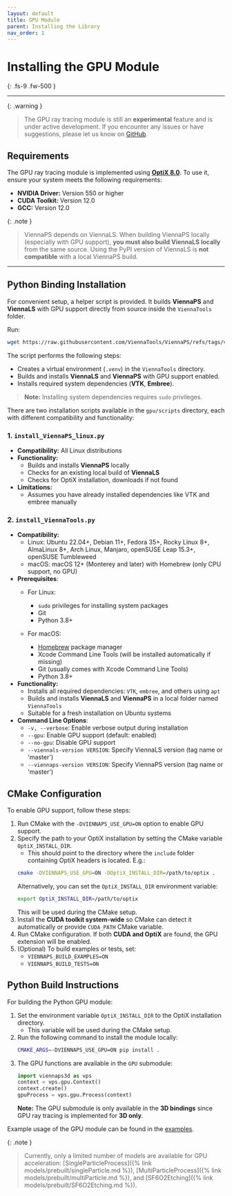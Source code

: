 ```yaml
---
layout: default
title: GPU Module
parent: Installing the Library
nav_order: 1
---
```


# Installing the GPU Module 
{: .fs-9 .fw-500 }

---

{: .warning }
> The GPU ray tracing module is still an **experimental** feature and is under active development. If you encounter any issues or have suggestions, please let us know on [GitHub](https://github.com/ViennaTools/ViennaPS/issues).

## Requirements

The GPU ray tracing module is implemented using [**OptiX 8.0**](https://developer.nvidia.com/rtx/ray-tracing/optix). To use it, ensure your system meets the following requirements:

- **NVIDIA Driver:** Version 550 or higher
- **CUDA Toolkit:** Version 12.0
- **GCC:** Version 12.0 

{: .note }
> ViennaPS depends on ViennaLS. When building ViennaPS locally (especially with GPU support), **you must also build ViennaLS locally** from the same source. Using the PyPI version of ViennaLS is **not compatible** with a local ViennaPS build.

---

## Python Binding Installation

For convenient setup, a helper script is provided. It builds **ViennaPS** and **ViennaLS** with GPU support directly from source inside the `ViennaTools` folder.

Run:

```sh
wget https://raw.githubusercontent.com/ViennaTools/ViennaPS/refs/tags/v4.0.0/gpu/scripts/install_ViennaTools.py && python3 install_ViennaTools.py
```

The script performs the following steps:

* Creates a virtual environment (`.venv`) in the `ViennaTools` directory.
* Builds and installs **ViennaLS** and **ViennaPS** with GPU support enabled.
* Installs required system dependencies (**VTK**, **Embree**).

> **Note:** Installing system dependencies requires `sudo` privileges.

There are two installation scripts available in the `gpu/scripts` directory, each with different compatibility and functionality:

### 1. `install_ViennaPS_linux.py` 

- **Compatibility:** All Linux distributions  
- **Functionality:**  
   - Builds and installs **ViennaPS** locally
   - Checks for an existing local build of **ViennaLS**
   - Checks for OptiX installation, downloads if not found
- **Limitations:**  
   - Assumes you have already installed dependencies like VTK and embree manually

### 2. `install_ViennaTools.py`

- **Compatibility:** 
  - Linux: Ubuntu 22.04+, Debian 11+, Fedora 35+, Rocky Linux 8+, AlmaLinux 8+, Arch Linux, Manjaro, openSUSE Leap 15.3+, openSUSE Tumbleweed
  - macOS: macOS 12+ (Monterey and later) with Homebrew (only CPU support, no GPU)
- **Prerequisites**:
  - For Linux:
    - `sudo` privileges for installing system packages
    - Git
    - Python 3.8+

  - For macOS:
    - [Homebrew](https://brew.sh/) package manager
    - Xcode Command Line Tools (will be installed automatically if missing)
    - Git (usually comes with Xcode Command Line Tools)
    - Python 3.8+
- **Functionality:**  
  - Installs all required dependencies: `VTK`, `embree`, and others using `apt`  
  - Builds and installs **ViennaLS** and **ViennaPS** in a local folder named `ViennaTools`  
  - Suitable for a fresh installation on Ubuntu systems  
- **Command Line Options**:
  - `-v, --verbose`: Enable verbose output during installation
  - `--gpu`: Enable GPU support (default: enabled)
  - `--no-gpu`: Disable GPU support
  - `--viennals-version VERSION`: Specify ViennaLS version (tag name or 'master')
  - `--viennaps-version VERSION`: Specify ViennaPS version (tag name or 'master')

## CMake Configuration

To enable GPU support, follow these steps:

1. Run CMake with the `-DVIENNAPS_USE_GPU=ON` option to enable GPU support.
2. Specify the path to your OptiX installation by setting the CMake variable `OptiX_INSTALL_DIR`.
   - This should point to the directory where the `include` folder containing OptiX headers is located.
  E.g.:
   ```sh
   cmake -DVIENNAPS_USE_GPU=ON -DOptiX_INSTALL_DIR=/path/to/optix .
   ```
   Alternatively, you can set the `OptiX_INSTALL_DIR` environment variable:
   ```sh
   export OptiX_INSTALL_DIR=/path/to/optix
   ```
   This will be used during the CMake setup.
3. Install the **CUDA toolkit system-wide** so CMake can detect it automatically or provide `CUDA_PATH` CMake variable.
4. Run CMake configuration. If both **CUDA and OptiX** are found, the GPU extension will be enabled.
5. (Optional) To build examples or tests, set:
   - `VIENNAPS_BUILD_EXAMPLES=ON`
   - `VIENNAPS_BUILD_TESTS=ON`

## Python Build Instructions

For building the Python GPU module:

1. Set the environment variable `OptiX_INSTALL_DIR` to the OptiX installation directory.
   - This variable will be used during the CMake setup.
2. Run the following command to install the module locally:
   ```sh
   CMAKE_ARGS=-DVIENNAPS_USE_GPU=ON pip install .
   ```
3. The GPU functions are available in the `GPU` submodule:
   ```python
   import viennaps3d as vps
   context = vps.gpu.Context()
   context.create()
   gpuProcess = vps.gpu.Process(context)
   ```
   **Note:** The GPU submodule is only available in the **3D bindings** since GPU ray tracing is implemented for **3D only**.

Example usage of the GPU module can be found in the [examples](https://github.com/ViennaTools/ViennaPS/tree/master/gpu/examples).

{: .note }
> Currently, only a limited number of models are available for GPU acceleration: [SingleParticleProcess]({% link models/prebuilt/singleParticle.md %}), [MultiParticleProcess]({% link models/prebuilt/multiParticle.md %}), and [SF6O2Etching]({% link models/prebuilt/SF6O2Etching.md %}).